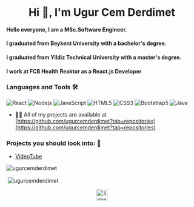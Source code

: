 <h1 align="center">Hi 👋, I'm Ugur Cem Derdimet</h1>
<h4 align="left">Hello everyone, I am a MSc.Software Engineer.</h4>
<h4 align="left">I graduated from Beykent University with a bachelor's degree.</h4>
<h4 align="left">I graduated from Yildiz Technical University with a master's degree.</h4>
<h4 align="left">I work at FCB Health Reaktor as a React.js Developer</h4>


<h3>Languages and Tools 🛠 </h3>


![React](https://img.shields.io/badge/-React-61DAFB?style=flat-square&logo=react&logoColor=ffffff)
![Nodejs](https://img.shields.io/badge/-Nodejs-yellowgreen?style=flat-square&logo=node&logoColor=ffffff)
![JavaScript](https://img.shields.io/badge/-JavaScript-%23F7DF1C?style=flat-square&logo=javascript&logoColor=000000&labelColor=%23F7DF1C&color=%23FFCE5A)
![HTML5](https://img.shields.io/badge/-HTML5-brightgreen?style=flat-square&logo=html5&logoColor=ffffff)
![CSS3](https://img.shields.io/badge/-CSS3-%231572B6?style=flat-square&logo=css3)
![Bootstrap5](https://img.shields.io/badge/-Bootstrap-563D7C?style=flat-square&logo=Bootstrap&logoColor=ffffff)
![Java](https://img.shields.io/badge/-Java-d70000?logo=java&logoColor=ffffff)


- 👨‍💻 All of my projects are available at [https://github.com/ugurcemderdimet?tab=repositories](https://github.com/ugurcemderdimet?tab=repositories)

<!-- - 📫 How to reach me **#** -->



### Projects you should look into: 💬
- [VideoTube](https://github.com/ugurcemderdimet/VideoTube)




<img align="center" src="https://github-readme-stats.vercel.app/api/top-langs/?username=ugurcemderdimet&layout=compact&hide=html" alt="ugurcemderdimet" /></p>

<p>&nbsp;<img align="center" src="https://github-readme-stats.vercel.app/api?username=ugurcemderdimet&show_icons=true" alt="ugurcemderdimet" /></p>

<p align="center">
<!-- <a href="#" target="blank"><img align="center" src="https://cdn.jsdelivr.net/npm/simple-icons@3.0.1/icons/twitter.svg" alt="ercument196" height="30" width="30" /></a> -->
<a href="https://www.linkedin.com/in/ugurderdimet/" target="_blank"><img align="center" src="https://cdn.jsdelivr.net/npm/simple-icons@3.0.1/icons/linkedin.svg" alt="linkedin-profile" height="30" width="30" /></a>
<!-- <a href="#" target="blank"><img align="center" src="https://cdn.jsdelivr.net/npm/simple-icons@3.0.1/icons/medium.svg" alt="linkedin-profile" height="30" width="30" /></a>
</p> -->


<!--
**ugurcemderdimet/ugurcemderdimet** is a ✨ _special_ ✨ repository because its `README.md` (this file) appears on your GitHub profile.

Here are some ideas to get you started:

- 🔭 I’m currently working on ...
- 🌱 I’m currently learning ...
- 👯 I’m looking to collaborate on ...
- 🤔 I’m looking for help with ...
- 💬 Ask me about ...
- 📫 How to reach me: ...
- 😄 Pronouns: ...
- ⚡ Fun fact: ...
-->

